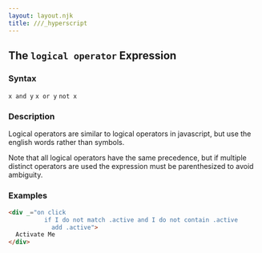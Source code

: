 ```yaml
---
layout: layout.njk
title: ///_hyperscript
---
```


## The `logical operator` Expression

### Syntax

`x and y`
`x or y`
`not x`

### Description

Logical operators are similar to logical operators in javascript, but use the english words rather than symbols.

Note that all logical operators have the same precedence, but if multiple distinct operators are used the expression must be parenthesized to avoid ambiguity.

### Examples

```html
<div _="on click 
          if I do not match .active and I do not contain .active 
            add .active">
  Activate Me
</div>
```
